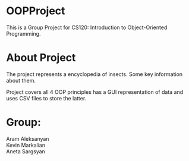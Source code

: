 # OOPProject

This is a Group Project for CS120: Introduction to Object-Oriented Programming. <br/>

# About Project

The project represents a encyclopedia of insects. Some key information about them.

Project covers all 4 OOP principles has a GUI representation of data and uses CSV files to store the latter.

# Group:

Aram Aleksanyan <br />
Kevin Markalian<br />
Aneta Sargsyan<br />
